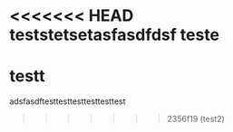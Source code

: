 <<<<<<< HEAD
teststetsetasfasdfdsf
teste
=======
# testt
adsfasdftesttesttesttesttesttest
>>>>>>> 2356f19 (test2)
